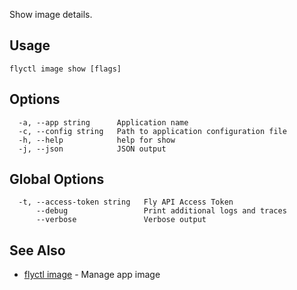 Show image details.

## Usage
~~~
flyctl image show [flags]
~~~

## Options

~~~
  -a, --app string      Application name
  -c, --config string   Path to application configuration file
  -h, --help            help for show
  -j, --json            JSON output
~~~

## Global Options

~~~
  -t, --access-token string   Fly API Access Token
      --debug                 Print additional logs and traces
      --verbose               Verbose output
~~~

## See Also

* [flyctl image](/docs/flyctl/image/)	 - Manage app image


